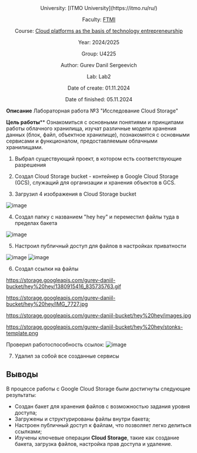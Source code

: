 <div align="center">
University: [ITMO University](https://itmo.ru/ru/)

Faculty: [FTMI](https://ftmi.itmo.ru/)

Course: [Cloud platforms as the basis of technology entrepreneurship](https://itmo-ict-faculty.github.io/cloud-platforms-as-the-basis-of-technology-entrepreneurship/) 

Year: 2024/2025

Group: U4225

Author: Gurev Danil Sergeevich

Lab: Lab2

Date of create: 01.11.2024

Date of finished: 05.11.2024
</div>

**Описание**
Лабораторная работа №3 "Исследование Cloud Storage"

****Цель работы******
Ознакомиться с основными понятиями и принципами работы облачного хранилища, изучат различные модели хранения данных (блок, файл, объектное хранилище), познакомятся с основными сервисами и функционалом, предоставляемым облачными хранилищами.

1. Выбрал существующий проект, в котором есть соответствующие разрешения
   
2. Создал Cloud Storage bucket - контейнер в Google Cloud Storage (GCS), служащий для организации и хранения объектов в GCS.

3. Загрузил 4 изображения в Cloud Storage bucket
   
![image](https://github.com/user-attachments/assets/8c99b57d-9b80-4b51-859e-6814cf6c785a)

4. Создал папку с названием "hey hey" и переместил файлы туда в пределах бакета 

![image](https://github.com/user-attachments/assets/b54bd34f-46fd-46b5-95d6-61390221541c)

5. Настроил публичный доступ для файлов в настройках приватности

![image](https://github.com/user-attachments/assets/e5c4e8d3-7d8f-4376-920b-e7dc11b88828)
![image](https://github.com/user-attachments/assets/6de53f37-2f27-4578-bddd-7f3fcd067ea6)


6. Создал ссылки на файлы

https://storage.googleapis.com/gurev-daniil-bucket/hey%20hey/1380915416_835735763.gif

https://storage.googleapis.com/gurev-daniil-bucket/hey%20hey/IMG_7727.jpg

https://storage.googleapis.com/gurev-daniil-bucket/hey%20hey/images.jpg

https://storage.googleapis.com/gurev-daniil-bucket/hey%20hey/stonks-template.png


Проверил работоспособность ссылок:
![image](https://github.com/user-attachments/assets/6344f282-e91f-4098-bf0b-755b2b9952b8)

7. Удалил за собой все созданные сервисы

## Выводы
В процессе работы с Google Cloud Storage были достигнуты следующие результаты:

- Создан бакет для хранения файлов с возможностью задания уровня доступа;
- Загружены и структурированы файлы внутри бакета;
- Настроен публичный доступ к файлам, что позволяет легко делиться ссылками;
- Изучены ключевые операции **Cloud Storage**, такие как создание бакета, загрузка файлов, настройка прав доступа и удаление.
